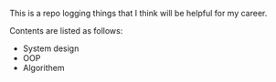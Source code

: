 This is a repo logging things that I think will be helpful for my career.

Contents are listed as follows:

+ System design
+ OOP
+ Algorithem